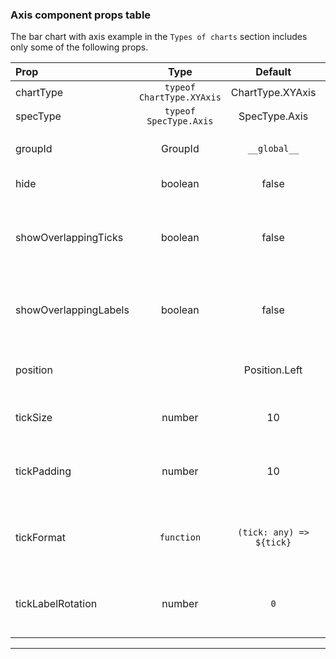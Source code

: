 ### Axis component props table 

The bar chart with axis example in the `Types of charts` section includes only some of the following props. 

| Prop | Type | Default | Note |
|:------|:------:|:---------:|:------|
| chartType | `typeof ChartType.XYAxis` | ChartType.XYAxis  |  |
| specType  | `typeof SpecType.Axis` | SpecType.Axis  |  |
| groupId | GroupId | `__global__`  | The ID of the axis group |
| hide  | boolean  | false  | Hide this axis |
| showOverlappingTicks | boolean | false  | Shows all ticks, also the one from the overlapping labels   |
| showOverlappingLabels | boolean  | false  | Shows all labels, also the overlapping ones |
| position |  | Position.Left | Where the axis appear on the chart |
| tickSize | number | 10 | The length of the tick line |
| tickPadding | number | 10 | The padding between the label and the tick |
| tickFormat | `function` | `(tick: any) => ${tick}`| A function called to format each single tick label|
| tickLabelRotation | number | `0`| The degrees of rotation of the tick labels|

***
